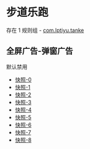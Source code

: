 # 步道乐跑

存在 1 规则组 - [com.lptiyu.tanke](/src/apps/com.lptiyu.tanke.ts)

## 全屏广告-弹窗广告

默认禁用

- [快照-0](https://i.gkd.li/i/12829816)
- [快照-1](https://i.gkd.li/i/12869344)
- [快照-2](https://i.gkd.li/i/13378925)
- [快照-3](https://i.gkd.li/i/13070801)
- [快照-4](https://i.gkd.li/i/13218232)
- [快照-5](https://i.gkd.li/i/13536714)
- [快照-6](https://i.gkd.li/i/13476172)
- [快照-7](https://i.gkd.li/i/13625386)
- [快照-8](https://i.gkd.li/i/13166361)
